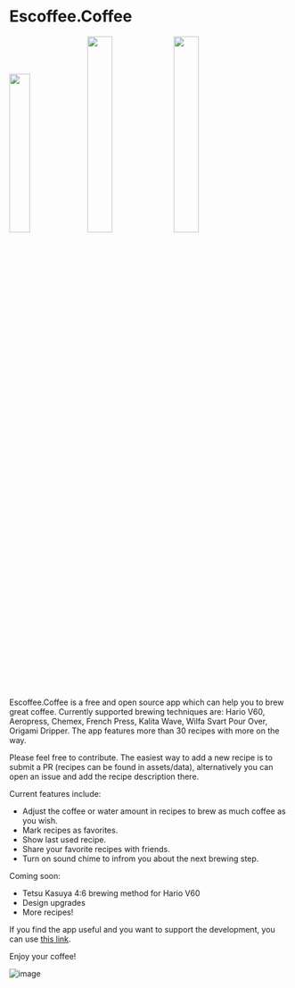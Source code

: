 # Escoffee.Coffee

[<img src="https://www.timer.coffee/assets/images/app-store-badge.webp" width="27%">](https://apple.co/42WfmtI) [<img src="https://www.timer.coffee/assets/images/google-play-badge.webp" width="30%">](https://play.google.com/store/apps/details?id=com.escoffee.timer) [<img src="https://www.timer.coffee/assets/images/web-app-badge.webp" width="30%">](https://app.timer.coffee)

Escoffee.Coffee is a free and open source app which can help you to brew great coffee. Currently supported brewing techniques are: Hario V60, Aeropress, Chemex, French Press, Kalita Wave, Wilfa Svart Pour Over, Origami Dripper. The app features more than 30 recipes with more on the way.

Please feel free to contribute. The easiest way to add a new recipe is to submit a PR (recipes can be found in assets/data), alternatively you can open an issue and add the recipe description there.

Current features include:

- Adjust the coffee or water amount in recipes to brew as much coffee as you wish.
- Mark recipes as favorites.
- Show last used recipe.
- Share your favorite recipes with friends.
- Turn on sound chime to infrom you about the next brewing step.

Coming soon:

- Tetsu Kasuya 4:6 brewing method for Hario V60
- Design upgrades
- More recipes!

If you find the app useful and you want to support the development, you can use [this link](https://www.buymeacoffee.com/timercoffee).

Enjoy your coffee!

![image](https://i.imgur.com/ODmHOWB.png)
